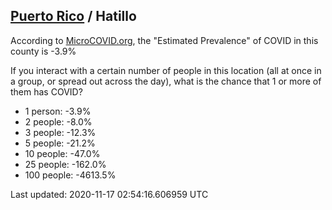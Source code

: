 
## [Puerto Rico](/united-states/puerto-rico) / Hatillo

According to [MicroCOVID.org](http://microcovid.org),
the "Estimated Prevalence" of COVID in this county is -3.9%

If you interact with a certain number of people in this location
(all at once in a group, or spread out across the day), what is the chance that
1 or more of them has COVID?

- 1 person: -3.9%
- 2 people: -8.0%
- 3 people: -12.3%
- 5 people: -21.2%
- 10 people: -47.0%
- 25 people: -162.0%
- 100 people: -4613.5%

Last updated: 2020-11-17 02:54:16.606959 UTC
